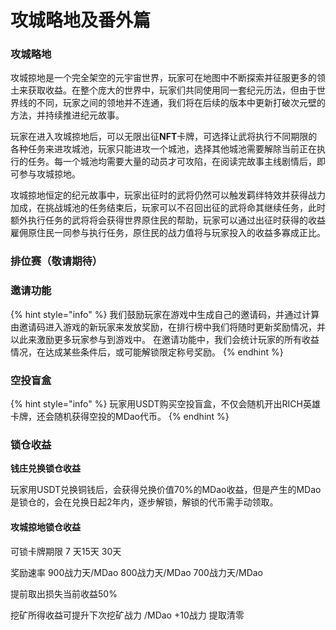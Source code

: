 # 攻城略地及番外篇

### 攻城略地

攻城掠地是一个完全架空的元宇宙世界，玩家可在地图中不断探索并征服更多的领土来获取收益。在整个庞大的世界中，玩家们共同使用同一套纪元历法，但由于世界线的不同，玩家之间的领地并不连通，我们将在后续的版本中更新打破次元壁的方法，并持续推进纪元故事。

&#x20;

玩家在进入攻城掠地后，可以无限出征**NFT**卡牌，可选择让武将执行不同期限的各种任务来进攻城池，玩家只能进攻一个城池，选择其他城池需要解除当前正在执行的任务。每一个城池均需要大量的动员才可攻陷，在阅读完故事主线剧情后，即可参与攻城掠地。

&#x20;

攻城掠地恒定的纪元故事中，玩家出征时的武将仍然可以触发羁绊特效并获得战力加成，在挑战城池的任务结束后，玩家可以不召回出征的武将命其继续任务，此时额外执行任务的武将将会获得世界原住民的帮助，玩家可以通过出征时获得的收益雇佣原住民一同参与执行任务，原住民的战力值将与玩家投入的收益多寡成正比。



### 排位赛（敬请期待）

### 邀请功能

{% hint style="info" %}
我们鼓励玩家在游戏中生成自己的邀请码，并通过计算由邀请码进入游戏的新玩家来发放奖励，在排行榜中我们将随时更新奖励情况，并以此来激励更多玩家参与到游戏中。 在邀请功能中，我们会统计玩家的所有收益情况，在达成某些条件后，或可能解锁限定称号奖励。
{% endhint %}

### 空投盲盒

{% hint style="info" %}
玩家用USDT购买空投盲盒，不仅会随机开出RICH英雄卡牌，还会随机获得空投的MDao代币。
{% endhint %}

### 锁仓收益

**钱庄兑换锁仓收益**

玩家用USDT兑换铜钱后，会获得兑换价值70%的MDao收益，但是产生的MDao是锁仓的，会在兑换日起2年内，逐步解锁，解锁的代币需手动领取。

#### 攻城掠地锁仓收益

可锁卡牌期限 7 天15天 30天

奖励速率 900战力天/MDao 800战力天/MDao 700战力天/MDao

提前取出损失当前收益50%

挖矿所得收益可提升下次挖矿战力 /MDao +10战力 提取清零

